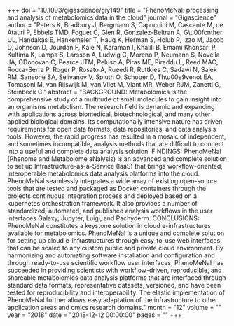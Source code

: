 +++
doi = "10.1093/gigascience/giy149"
title = "PhenoMeNal: processing and analysis of metabolomics data in the cloud"
journal = "Gigascience"
author = "Peters K, Bradbury J, Bergmann S, Capuccini M, Cascante M, de Atauri P, Ebbels TMD, Foguet C, Glen R, Gonzalez-Beltran A, G\u00fcnther UL, Handakas E, Hankemeier T, Haug K, Herman S, Holub P, Izzo M, Jacob D, Johnson D, Jourdan F, Kale N, Karaman I, Khalili B, Emami Khonsari P, Kultima K, Lampa S, Larsson A, Ludwig C, Moreno P, Neumann S, Novella JA, ODonovan C, Pearce JTM, Peluso A, Piras ME, Pireddu L, Reed MAC, Rocca-Serra P, Roger P, Rosato A, Rueedi R, Ruttkies C, Sadawi N, Salek RM, Sansone SA, Selivanov V, Spjuth O, Schober D, Th\u00e9venot EA, Tomasoni M, van Rijswijk M, van Vliet M, Viant MR, Weber RJM, Zanetti G, Steinbeck C."
abstract = "BACKGROUND: Metabolomics is the comprehensive study of a multitude of small molecules to gain insight into an organisms metabolism. The research field is dynamic and expanding with applications across biomedical, biotechnological, and many other applied biological domains. Its computationally intensive nature has driven requirements for open data formats, data repositories, and data analysis tools. However, the rapid progress has resulted in a mosaic of independent, and sometimes incompatible, analysis methods that are difficult to connect into a useful and complete data analysis solution. FINDINGS: PhenoMeNal (Phenome and Metabolome aNalysis) is an advanced and complete solution to set up Infrastructure-as-a-Service (IaaS) that brings workflow-oriented, interoperable metabolomics data analysis platforms into the cloud. PhenoMeNal seamlessly integrates a wide array of existing open-source tools that are tested and packaged as Docker containers through the projects continuous integration process and deployed based on a kubernetes orchestration framework. It also provides a number of standardized, automated, and published analysis workflows in the user interfaces Galaxy, Jupyter, Luigi, and Pachyderm. CONCLUSIONS: PhenoMeNal constitutes a keystone solution in cloud e-infrastructures available for metabolomics. PhenoMeNal is a unique and complete solution for setting up cloud e-infrastructures through easy-to-use web interfaces that can be scaled to any custom public and private cloud environment. By harmonizing and automating software installation and configuration and through ready-to-use scientific workflow user interfaces, PhenoMeNal has succeeded in providing scientists with workflow-driven, reproducible, and shareable metabolomics data analysis platforms that are interfaced through standard data formats, representative datasets, versioned, and have been tested for reproducibility and interoperability. The elastic implementation of PhenoMeNal further allows easy adaptation of the infrastructure to other application areas and omics research domains."
month = "12"
volume = ""
year = "2018"
date = "2018-12-12 00:00:00"
pages = ""
+++

